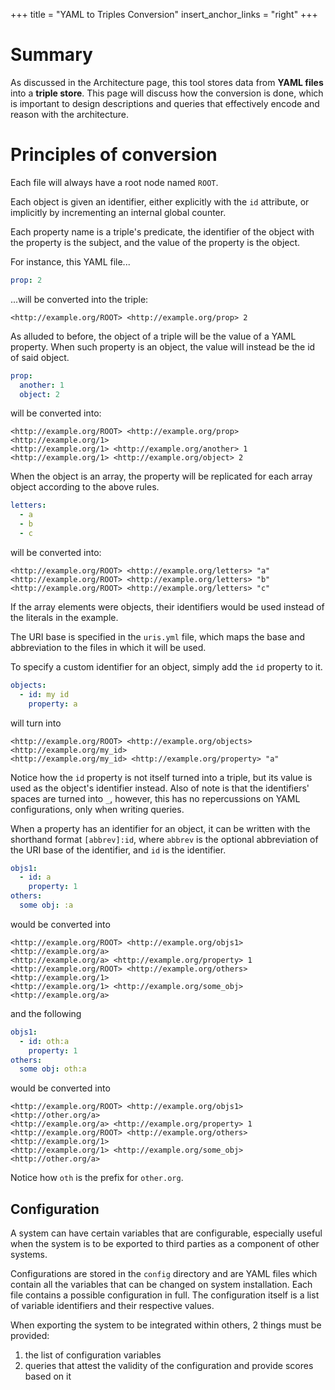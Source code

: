 +++
title = "YAML to Triples Conversion"
insert_anchor_links = "right"
+++

# Summary

As discussed in the Architecture page, this tool stores data from **YAML files** into a **triple store**.
This page will discuss how the conversion is done, which is important to design descriptions and queries that effectively encode and reason with the architecture.

# Principles of conversion

Each file will always have a root node named `ROOT`.

Each object is given an identifier, either explicitly with the `id` attribute, or implicitly by incrementing an internal global counter.

Each property name is a triple's predicate, the identifier of the object with the property is the subject, and the value of the property is the object.

For instance, this YAML file...

```yaml
prop: 2
```

...will be converted into the triple:

```
<http://example.org/ROOT> <http://example.org/prop> 2
```

As alluded to before, the object of a triple will be the value of a YAML property.
When such property is an object, the value will instead be the id of said object.

```yml
prop:
  another: 1
  object: 2
```

will be converted into:

```
<http://example.org/ROOT> <http://example.org/prop> <http://example.org/1>
<http://example.org/1> <http://example.org/another> 1
<http://example.org/1> <http://example.org/object> 2
```

When the object is an array, the property will be replicated for each array object according to the above rules.

```yml
letters:
  - a
  - b
  - c
```

will be converted into:

```
<http://example.org/ROOT> <http://example.org/letters> "a"
<http://example.org/ROOT> <http://example.org/letters> "b"
<http://example.org/ROOT> <http://example.org/letters> "c"
```

If the array elements were objects, their identifiers would be used instead of the literals in the example.

The URI base is specified in the `uris.yml` file, which maps the base and abbreviation to the files in which it will be used.

To specify a custom identifier for an object, simply add the `id` property to it.

```yml
objects:
  - id: my id
    property: a
```

will turn into

```
<http://example.org/ROOT> <http://example.org/objects> <http://example.org/my_id>
<http://example.org/my_id> <http://example.org/property> "a"
```

Notice how the `id` property is not itself turned into a triple, but its value is used as the object's identifier instead.
Also of note is that the identifiers' spaces are turned into `_`, however, this has no repercussions on YAML configurations, only when writing queries.

When a property has an identifier for an object, it can be written with the shorthand format `[abbrev]:id`, where `abbrev` is the optional abbreviation of the URI base of the identifier, and `id` is the identifier.

```yml
objs1:
  - id: a
    property: 1
others:
  some obj: :a
```

would be converted into

```
<http://example.org/ROOT> <http://example.org/objs1> <http://example.org/a>
<http://example.org/a> <http://example.org/property> 1
<http://example.org/ROOT> <http://example.org/others> <http://example.org/1>
<http://example.org/1> <http://example.org/some_obj> <http://example.org/a>
```

and the following

```yml
objs1:
  - id: oth:a
    property: 1
others:
  some obj: oth:a
```

would be converted into

```
<http://example.org/ROOT> <http://example.org/objs1> <http://other.org/a>
<http://example.org/a> <http://example.org/property> 1
<http://example.org/ROOT> <http://example.org/others> <http://example.org/1>
<http://example.org/1> <http://example.org/some_obj> <http://other.org/a>
```

Notice how `oth` is the prefix for `other.org`.

## Configuration

A system can have certain variables that are configurable, especially useful when the system is to be exported to third parties as a component of other systems.

Configurations are stored in the `config` directory and are YAML files which contain all the variables that can be changed on system installation.
Each file contains a possible configuration in full.
The configuration itself is a list of variable identifiers and their respective values.

When exporting the system to be integrated within others, 2 things must be provided:

1. the list of configuration variables
2. queries that attest the validity of the configuration and provide scores based on it

